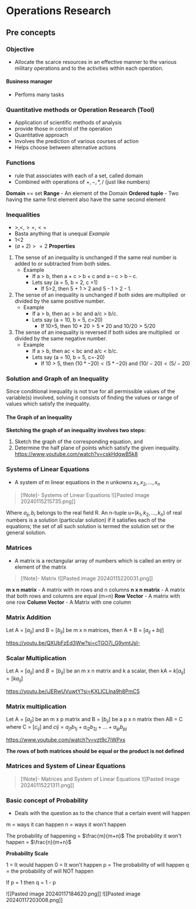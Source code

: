 
# Operations Research
## Pre concepts 

### Objective 
- Allocate the scarce resources in an effective manner to the various military operations and to the activities within each operation.


#### Business manager 
- Perfoms many tasks 

### Quantitative methods or Operation Research (Tool) 
- Application of scientific methods of analysis 
- provide those in control of the operation
- Quantitative approach
- Involves the prediction of various courses of action 
- Helps choose between alternative actions

### Functions
-  rule that associates with each of a set, called domain
- Combined with operations of $+,-,*,/$ (just like numbers)

**Domain** == set 
**Range** - An element of the Domain
**Ordered tuple** - Two having the same first element also have the same second element 


### Inequalities
- $>,<,>=,<=$ 
- Basta anything that is unequal 
*Example* 
- 1<2
- $(a+2) >= 2$
**Properties**
1. The sense of an inequality is unchanged if the same real number is added to or subtracted from both sides.
	- Example
		- If a > b, then a + c > b + c and a – c > b – c.
		- Lets say (a = 5, b = 2, c =1)
			- If 5>2, then 5 + 1 > 2 and 5 - 1 > 2 - 1. 
2. The sense of an inequality is unchanged if both sides are multiplied  or divided by the same positive number.
	- Example 
		- If a > b, then ac > bc and a/c > b/c.
		- Lets say (a = 10, b = 5, c=20)
			- If 10>5, then $10*20>5*20$ and $10/20 > 5/20$
3. The sense of an inequality is reversed if both sides are multiplied  or divided by the same negative number.
	- Example 
		- If a > b, then ac < bc and a/c < b/c.
		- Lets say (a = 10, b = 5, c=-20)
			- If 10 > 5, then $(10*-20) < (5*-20)$ and $(10/-20) < (5/-20)$

### Solution and Graph of an Inequality
Since conditional inequality is not true for all permissible values of the variable(s) involved, solving it consists of finding the values or range of values which satisfy the inequality.

#### The Graph of an Inequality
**Sketching the graph of an inequality involves two steps:**
1. Sketch the graph of the corresponding equation, and
2. Determine the half plane of points which satisfy the given inequality.
https://www.youtube.com/watch?v=cskHdgwB5k8

### Systems of Linear Equations
- A system of m linear equations in the n unkowns $x_1,x_2,...,x_n$
>[!Note]- Systems of Linear Equations
>![[Pasted image 20240115215735.png]]


Where $a_{ij},b_i$ belongs to the real field R. An n-tuple u=($k_1,k_2,...,k_n$) of real numbers is a solution (particular solution) if it satisfies each of the equations; the set of all such solution is termed the solution set or the general solution.  

### Matrices
- A matrix is a rectangular array of numbers which is called an entry or element of the matrix 

>[!Note]- Matrix 
>![[Pasted image 20240115220031.png]]

**m x n matrix** - A matrix with m rows and n columns
**n x n matrix** - A matrix that both rows and columns are equal (m=n)
**Row Vector** - A matrix with one row
**Column Vector** - A Matrix with one column


### Matrix Addition
Let A = $[a_{ij}]$ and B = $[b_{ij}]$ be m x n matrices, then A + B = $[a_{ij} + b{ij}]$

https://youtu.be/QXUbFzEd3Ww?si=cTGO7j_G9ymtJsI-


### Scalar Multiplication 
Let A = $[a_{ij}]$ and $B = [b_{ij}]$ be an m x n matrix and k a scalar, then kA = $k[a_{ij}]=[ka_{ij}]$

https://youtu.be/iJERwUVuwtY?si=KXLICLlna9h8PmC5


### Matrix multiplication
Let A = $[a_{ij}]$ be an m x p matrix and B = $[b_{ij}]$ be a p x n matrix then AB = C where C = $[c_{ij}]$ and $c{ij} = a_{j1}b_{1j}+a_{i2}b_{2j}+...+a_{ip}b_{pj}$

https://www.youtube.com/watch?v=vzt9c7iWPxs

**The rows of both matrices should be equal or the product is not defined**

### Matrices and System of Linear Equations 
>[!Note]- Matrices and System of Linear Equations 
>![[Pasted image 20240115221311.png]]

### Basic concept of Probability 
- Deals with the question as to the chance that a certain event will happen 

m = ways it can happen 
n = ways it won't happen 

The probability of happening = $\frac{m}{m+n}$
The probability it won't happen = $\frac{n}{m+n}$

**Probability Scale**

1 = It would happen
0 = It won't happen
p = The probability of will happen
q = the probability of will NOT happen

If 
	p = 1 
then 
	q  = 1 - p




![[Pasted image 20240117184620.png]]
![[Pasted image 20240117203008.png]]